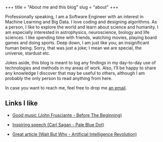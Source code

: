 +++
title = "About me and this blog"
slug = "about"
+++

Professionally speaking, I am a Software Engineer with an interest in Machine Learning and Big Data. I love coding and designing algorithms. As a person, I like to explore the world and learn about science and humanity. I am especially interested in astrophysics, neuroscience, biology and life sciences. I like spending time with friends, watching movies, playing board games and doing sports. Deep down, I am just like you; an insignificant human being. Sorry, that was just a joke; I mean we are special, the universe, stardust etc.

Jokes aside, this blog is meant to log any findings in my day-to-day use of technologies and methods in my areas of work. Also, I'll be happy to share any knowledge I discover that may be useful to others, although I am probably the only person to read anything from here.

In case you want to reach me, feel free to drop me [an email](mailto:iprapas+blog@protonmail.com).

## Links I like

* [Good music (John Frusciante - Before The Beginning)](https://www.youtube.com/watch?v=GRe19mPhZvo)

* [Inspiring speech (Carl Sagan - Pale Blue Dot)](https://www.youtube.com/watch?v=GO5FwsblpT8)

* [Great article (Wait But Why - Artificial Intelligence Revolution)](http://waitbutwhy.com/2015/01/artificial-intelligence-revolution-1.html) 

